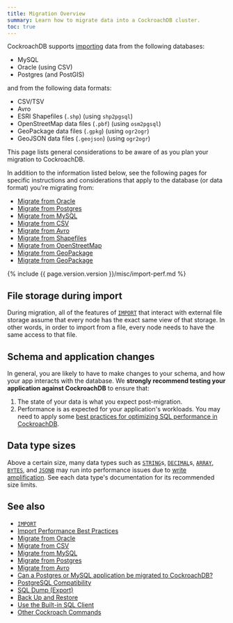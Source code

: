 ```yaml
---
title: Migration Overview
summary: Learn how to migrate data into a CockroachDB cluster.
toc: true
---
```


CockroachDB supports [importing](import.html) data from the following databases:

- MySQL
- Oracle (using CSV)
- Postgres (and  PostGIS)

and from the following data formats:

- CSV/TSV
- Avro
-  ESRI Shapefiles (`.shp`) (using `shp2pgsql`)
-  OpenStreetMap data files (`.pbf`) (using `osm2pgsql`)
-  GeoPackage data files (`.gpkg`) (using `ogr2ogr`)
-  GeoJSON data files (`.geojson`) (using `ogr2ogr`)

This page lists general considerations to be aware of as you plan your migration to CockroachDB.

In addition to the information listed below, see the following pages for specific instructions and considerations that apply to the database (or data format) you're migrating from:

- [Migrate from Oracle][oracle]
- [Migrate from Postgres][postgres]
- [Migrate from MySQL][mysql]
- [Migrate from CSV][csv]
- [Migrate from Avro][avro]
- [Migrate from Shapefiles][shp]
- [Migrate from OpenStreetMap][pbf]
- [Migrate from GeoPackage][gpkg]
- [Migrate from GeoPackage][geojson]

{% include {{ page.version.version }}/misc/import-perf.md %}

## File storage during import

During migration, all of the features of [`IMPORT`][import] that interact with external file storage assume that every node has the exact same view of that storage.  In other words, in order to import from a file, every node needs to have the same access to that file.

## Schema and application changes

In general, you are likely to have to make changes to your schema, and how your app interacts with the database.  We **strongly recommend testing your application against CockroachDB** to ensure that:

1. The state of your data is what you expect post-migration.
2. Performance is as expected for your application's workloads.  You may need to apply some [best practices for optimizing SQL performance in CockroachDB](performance-best-practices-overview.html).

## Data type sizes

Above a certain size, many data types such as [`STRING`](string.html)s, [`DECIMAL`](decimal.html)s, [`ARRAY`](array.html), [`BYTES`](bytes.html), and [`JSONB`](jsonb.html) may run into performance issues due to [write amplification](https://en.wikipedia.org/wiki/Write_amplification).  See each data type's documentation for its recommended size limits.

## See also

- [`IMPORT`][import]
- [Import Performance Best Practices](import-performance-best-practices.html)
- [Migrate from Oracle][oracle]
- [Migrate from CSV][csv]
- [Migrate from MySQL][mysql]
- [Migrate from Postgres][postgres]
- [Migrate from Avro][avro]
- [Can a Postgres or MySQL application be migrated to CockroachDB?](frequently-asked-questions.html#can-a-postgresql-or-mysql-application-be-migrated-to-cockroachdb)
- [PostgreSQL Compatibility](postgresql-compatibility.html)
- [SQL Dump (Export)](cockroach-dump.html)
- [Back Up and Restore](take-full-and-incremental-backups.html)
- [Use the Built-in SQL Client](cockroach-sql.html)
- [Other Cockroach Commands](cockroach-commands.html)

<!-- Links -->

[oracle]: migrate-from-oracle.html
[postgres]: migrate-from-postgres.html
[mysql]: migrate-from-mysql.html
[csv]: migrate-from-csv.html
[import]: import.html
[avro]: migrate-from-avro.html
[shp]: migrate-from-shapefiles.html
[pbf]: migrate-from-openstreetmap.html
[gpkg]: migrate-from-geopackage.html
[geojson]: migrate-from-geojson.html
